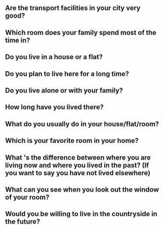 ## Are the transport facilities in your city very good?

## Which room does your family spend most of the time in?

## Do you live in a house or a flat?

## Do you plan to live here for a long time?

## Do you live alone or with your family?

## How long have you lived there?

## What do you usually do in your house/flat/room?

## Which is your favorite room in your home?

## What 's the difference between where you are living now and where you lived in the past? (If you want to say you have not lived elsewhere)

## What can you see when you look out the window of your room?

## Would you be willing to live in the countryside in the future?